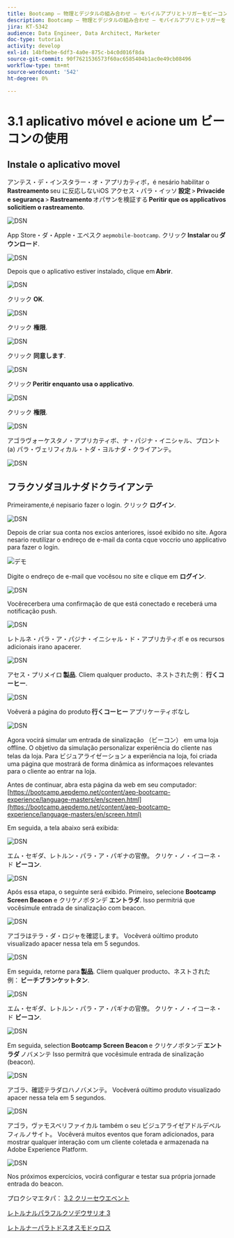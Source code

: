 ```yaml
---
title: Bootcamp — 物理とデジタルの組み合わせ — モバイルアプリとトリガーをビーコンエントリとして使用 — ブラジル
description: Bootcamp — 物理とデジタルの組み合わせ — モバイルアプリとトリガーをビーコンエントリとして使用 — ブラジル
jira: KT-5342
audience: Data Engineer, Data Architect, Marketer
doc-type: tutorial
activity: develop
exl-id: 14bfbebe-6df3-4a0e-875c-b4c0d016f8da
source-git-commit: 90f7621536573f60ac6585404b1ac0e49cb08496
workflow-type: tm+mt
source-wordcount: '542'
ht-degree: 0%

---
```


# 3.1 aplicativo móvel e acione um ビーコンの使用

## Instale o aplicativo movel

アンテス・デ・インスタラー・オ・アプリカティボ，é nesário habilitar o **Rastreamento** seu に反応しないiOS アクセス・パラ・イッソ **設定** > **Privacide e segurança** > **Rastreamento** オパサンを検証する **Peritir que os applicativos solicitiem o rastreamento**.

![DSN](./../uc3/images/app4.png)

App Store・ダ・Apple・エペスク `aepmobile-bootcamp`. クリック **Instalar** ou **ダウンロード**.

![DSN](./../uc3/images/app1.png)

Depois que o aplicativo estiver instalado, clique em **Abrir**.

![DSN](./../uc3/images/app2.png)

クリック **OK**.

![DSN](./../uc3/images/app9.png)

クリック **権限**.

![DSN](./../uc3/images/app3.png)

クリック **同意します**.

![DSN](./../uc3/images/app7.png)

クリック **Peritir enquanto usa o applicativo**.

![DSN](./../uc3/images/app8.png)

クリック **権限**.

![DSN](./../uc3/images/app5.png)

アゴラヴォーケスタノ・アプリカティボ、ナ・パジナ・イニシャル、プロント (a) パラ・ヴェリフィカル・トダ・ヨルナダ・クライアンテ。

![DSN](./../uc3/images/app12.png)

## フラクソダヨルナダドクライアンテ

Primeiramente,é nepisario fazer o login. クリック **ログイン**.

![DSN](./images/app13.png)

Depois de criar sua conta nos excios anteriores, issoé exibido no site. Agora nesario reutilizar o endreço de e-mail da conta cque voccrio uno applicativo para fazer o login.

![デモ](./images/pv1.png)

Digite o endreço de e-mail que vocêsou no site e clique em **ログイン**.

![DSN](./images/app14.png)

Vocêrecerbera uma confirmação de que está conectado e receberá uma notificação push.

![DSN](./images/app15.png)

レトルネ・パラ・ア・パジナ・イニシャル・ド・アプリカティボ e os recursos adicionais irano apacerer.

![DSN](./images/app17.png)

アセス・プリメイロ **製品**. Cliem qualquer producto、ネストされた例： **行くコーヒー**.

![DSN](./images/app19.png)

Voêverá a página do produto **行くコーヒー** アプリケーティボなし

![DSN](./images/app20.png)

Agora vocirá simular um entrada de sinalização （ビーコン） em uma loja offline. O objetivo da simulação personalizar experiência do cliente nas telas da loja. Para ビジュアライゼーション a experiência na loja, foi criada uma página que mostrará de forma dinâmica as informaçoes relevantes para o cliente ao entrar na loja.

Antes de continuar, abra esta página da web em seu computador: [https://bootcamp.aepdemo.net/content/aep-bootcamp-experience/language-masters/en/screen.html](https://bootcamp.aepdemo.net/content/aep-bootcamp-experience/language-masters/en/screen.html)

Em seguida, a tela abaixo será exibida:

![DSN](./images/screen1.png)

エム・セギダ、レトルン・パラ・ア・パギナの官僚。 クリケ・ノ・イコーネ・ド **ビーコン**.

![DSN](./images/app23.png)

Após essa etapa, o seguinte será exibido. Primeiro, selecione **Bootcamp Screen Beacon** e クリケノボタンデ **エントラダ**. Isso permitriá que vocêsimule entrada de sinalização com beacon.

![DSN](./images/app21.png)

アゴラはテラ・ダ・ロジャを確認します。 Vocêverá oúltimo produto visualizado apacer nessa tela em 5 segundos.

![DSN](./images/screen2.png)

Em seguida, retorne para **製品**. Cliem qualquer producto、ネストされた例： **ビーチブランケットタン**.

![DSN](./images/app22.png)

エム・セギダ、レトルン・パラ・ア・パギナの官僚。 クリケ・ノ・イコーネ・ド **ビーコン**.

![DSN](./images/app23.png)

Em seguida, selection **Bootcamp Screen Beacon** e クリケノボタンデ **エントラダ** ノバメンテ Isso permitrá que vocêsimule entrada de sinalização (beacon).

![DSN](./images/app21.png)

アゴラ、確認テラダロハノバメンテ。 Vocêverá oúltimo produto visualizado apacer nessa tela em 5 segundos.

![DSN](./images/screen3.png)

アゴラ，ヴァモスベリファイカル também o seu ビジュアライゼアドルデペルフィルノサイト。 Vocêverá muitos eventos que foram adicionados, para mostrar qualquer interação com um cliente coletada e armazenada na Adobe Experience Platform.

![DSN](./images/screen4.png)

Nos próximos expercícios, vocirá configurar e testar sua própria jornade entrada do beacon.

プロクシマエタパ： [3.2 クリーセウエベント](./ex2.md)

[レトルナルパラフルクソデウサリオ 3](./uc3.md)

[レトルナーパラトドスオスモドゥロス](../../overview.md)
